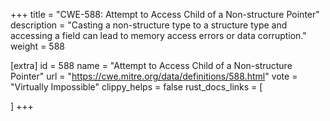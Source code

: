+++
title = "CWE-588: Attempt to Access Child of a Non-structure Pointer"
description	= "Casting a non-structure type to a structure type and accessing a field can lead to memory access errors or data corruption."
weight = 588

[extra]
id = 588
name = "Attempt to Access Child of a Non-structure Pointer"
url = "https://cwe.mitre.org/data/definitions/588.html"
vote = "Virtually Impossible"
clippy_helps = false
rust_docs_links = [
	
]
+++

